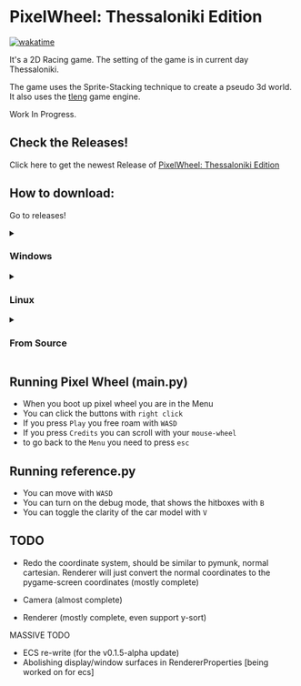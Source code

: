# PixelWheel: Thessaloniki Edition

[![wakatime](https://wakatime.com/badge/user/018c54ba-f9f5-426e-9733-6deb502d647d/project/018df578-cfd3-4184-a4cc-c07e8a85718c.svg)](https://wakatime.com/badge/user/018c54ba-f9f5-426e-9733-6deb502d647d/project/018df578-cfd3-4184-a4cc-c07e8a85718c)

It's a 2D Racing game. The setting of the game is in current day Thessaloniki.

The game uses the Sprite-Stacking technique to create a pseudo 3d world. It also uses the [tleng](https://github.com/tl-ecosystem/tleng) game engine.

Work In Progress.

## Check the Releases!

Click here to get the newest Release of [PixelWheel: Thessaloniki Edition](https://github.com/Omada-Plhroforikis-17o-GEL-13o-GYM/pixel-wheel/releases)

## How to download:

Go to releases!
<details>
<summary><h3>Windows</h3></summary>
 
 - Install the `.zip` file
 - Extract the `.zip` file to a folder of your liking
 - Double click the `.exe` file. 
 
</details>


<details>
<summary><h3>Linux</h3></summary>

  - Using Wine:
    - Ensure that you have wine installed.
    - Follow Windows How-To.

 - Linux binaries:
    - Install the `pixel-wheel-linux.tar.gz` 
    - Extract the contents of `pixel-wheel-linux.tar.gz`
    - Double click on the `pixel-wheel` file
</details>

<details>
<summary><h3>From Source</h3></summary>
 
- Clone the games repository locally. And clone the Tleng Game engine Locally
    ``` bash
    $ git clone https://www.github.com/Omada-Plhroforikis-17o-GEL-13o-GYM/pixel-wheel.git
    $ git clone https://www.github.com/tl-ecosystem/tleng.git
    ```    
- Create a symbolic link inside pixel-wheel from the tleng repo:
    ```bash
    $ ln -r -s ./tleng/tleng2 ./pixel-wheel/src
    ```
- Change to the game directory
    ``` bash
    $ cd pixel-wheel
    ```
- Create a virtual python enviroment and then activate it:
    ```bash
    $ python -m venv venv
    ```
    - linux
    ```bash
    $ source ./venv/bin/activate
    ```
    - Windows
    ```bash
    $ .\venv\Scripts\Activate.ps1
    ```
- Download the requirements:

    Using pip:
    ```bash
    $ pip install -r requirements.txt
    ```
    Using your package manager manually (apt, dnf, pacman ...):
    ```bash
    $ sudo 'your-package-manager' install pygame3-'your-package'
    ```
- Run the game.
    ```bash
    $ python main.py
    ```
    
</details>

## Running Pixel Wheel (main.py) 
- When you boot up pixel wheel you are in the Menu
- You can click the buttons with `right click`
- If you press `Play` you free roam with `WASD`
- If you press `Credits` you can scroll with your `mouse-wheel`
- to go back to the `Menu` you need to press `esc` 

## Running reference.py
- You can move with `WASD` 
- You can turn on the debug mode, that shows the hitboxes with `B`
- You can toggle the clarity of the car model with `V` 

## TODO
- Redo the coordinate system, should be similar to pymunk, normal cartesian. Renderer will just convert the normal coordinates to the pygame-screen coordinates (mostly complete)

- Camera (almost complete)
- Renderer (mostly complete, even support y-sort)

MASSIVE TODO
- ECS re-write (for the v0.1.5-alpha update)
- Abolishing display/window surfaces in RendererProperties [being worked on for ecs] 
